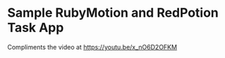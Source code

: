 Sample RubyMotion and RedPotion Task App
===================

Compliments the video at https://youtu.be/x_nO6D2OFKM
